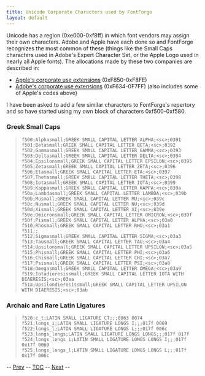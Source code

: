 ```yaml
---
title: Unicode Corporate Characters used by FontForge
layout: default
---
```



Unicode has a region (0xe000-0xf8ff) in which font vendors may assign
their own characters. Adobe and Apple have each done so and FontForge
recognizes the most common of these (things like the Small Caps
characters used in Adobe's Expert Character Set, or the Apple Logo used
in nearly all Apple fonts). The allocations made by these two companies
are described in:

-   [Apple's corporate use
    extensions](http://www.unicode.org/Public/MAPPINGS/VENDORS/APPLE/CORPCHAR.TXT)
    (0xF850-0xF8FE)
-   [Adobe's corporate use
    extensions](http://partners.adobe.com/asn/tech/type/corporateuse.txt)
    (0xF634-0F7FF) (also includes some of Apple's codes above)

I have been asked to add a few similar characters to FontForge's
repertory and so have started using my own block of characters
0xf500-0xf580.

### Greek Small Caps

>     f500;Alphasmall;GREEK SMALL CAPITAL LETTER ALPHA;<sc>;0391
>     f501;Betasmall;GREEK SMALL CAPITAL LETTER BETA;<sc>;0392
>     f502;Gammasmall;GREEK SMALL CAPITAL LETTER GAMMA;<sc>;0393
>     f503;Deltasmall;GREEK SMALL CAPITAL LETTER DELTA;<sc>;0394
>     f504;Epsilonsmall;GREEK SMALL CAPITAL LETTER EPSILON;<sc>;0395
>     f505;Zetasmall;GREEK SMALL CAPITAL LETTER ZETA;<sc>;0396
>     f506;Etasmall;GREEK SMALL CAPITAL LETTER ETA;<sc>;0397
>     f507;Thetasmall;GREEK SMALL CAPITAL LETTER THETA;<sc>;0398
>     f508;Iotasmall;GREEK SMALL CAPITAL LETTER IOTA;<sc>;0399
>     f509;Kappasmall;GREEK SMALL CAPITAL LETTER KAPPA;<sc>;039a
>     f50a;Lambdasmall;GREEK SMALL CAPITAL LETTER LAMBDA;<sc>;039b
>     f50b;Musmall;GREEK SMALL CAPITAL LETTER MU;<sc>;039c
>     f50c;Nusmall;GREEK SMALL CAPITAL LETTER NU;<sc>;039d
>     f50d;Xismall;GREEK SMALL CAPITAL LETTER XI;<sc>;039e
>     f50e;Omicronsmall;GREEK SMALL CAPITAL LETTER OMICRON;<sc>;039f
>     f50f;Pismall;GREEK SMALL CAPITAL LETTER ALPHA;<sc>;03a0
>     f510;Rhosmall;GREEK SMALL CAPITAL LETTER RHO;<sc>;03a1
>     f511;;
>     f512;Sigmasmall;GREEK SMALL CAPITAL LETTER SIGMA;<sc>;03a3
>     f513;Tausmall;GREEK SMALL CAPITAL LETTER TAU;<sc>;03a4
>     f514;Upsilonsmall;GREEK SMALL CAPITAL LETTER UPSILON;<sc>;03a5
>     f515;Phismall;GREEK SMALL CAPITAL LETTER PHI;<sc>;03a6
>     f516;Chismall;GREEK SMALL CAPITAL LETTER CHI;<sc>;03a7
>     f517;Psismall;GREEK SMALL CAPITAL LETTER PSI;<sc>;03a8
>     f518;Omegasmall;GREEK SMALL CAPITAL LETTER OMEGA;<sc>;03a9
>     f519;Iotadieresissmall;GREEK SMALL CAPITAL LETTER IOTA WITH DIAERESIS;<sc>;03aa
>     f51a;Upsilondieresissmall;GREEK SMALL CAPITAL LETTER UPSILON WITH DIAERESIS;<sc>;03ab

### Archaic and Rare Latin Ligatures

>     f520;c_t;LATIN SMALL LIGATURE CT;;;0063 0074
>     f521;longs_i;LATIN SMALL LIGATURE LONGS I;;;017f 0069
>     f522;longs_l;LATIN SMALL LIGATURE LONGS L;;;017f 006c
>     f523;longs_longs;LATIN SMALL LIGATURE LONGS LONGS;;;017f 017f
>     f524;longs_longs_i;LATIN SMALL LIGATURE LONGS LONGS I;;;017f 0x17f 0069
>     f525;longs_longs_l;LATIN SMALL LIGATURE LONGS LONGS L;;;017f 0x17f 006c

-- [Prev](bezier.html) -- [TOC](overview.html) --
[Next](sfds/index.html) --
